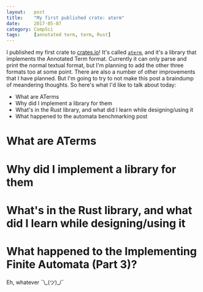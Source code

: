 ```yaml
---
layout:   post
title:    "My first published crate: aterm"
date:     2017-05-07
category: CompSci
tags:     [annotated term, term, Rust]
---
```


I published my first crate to [crates.io](https://crates.io)! It's called [`aterm`](https://crates.io/crates/aterm), and it's a library that implements the Annotated Term format. Currently it can only parse and print the normal textual format, but I'm planning to add the other three formats too at some point. There are also a number of other improvements that I have planned. But I'm going to try to not make this post a braindump of meandering thoughts. So here's what I'd like to talk about today:

* What are ATerms
* Why did I implement a library for them
* What's in the Rust library, and what did I learn while designing/using it
* What happened to the automata benchmarking post

# What are ATerms



# Why did I implement a library for them

# What's in the Rust library, and what did I learn while designing/using it

# What happened to the Implementing Finite Automata (Part 3)?

Eh, whatever ¯\\\_(ツ)\_/¯